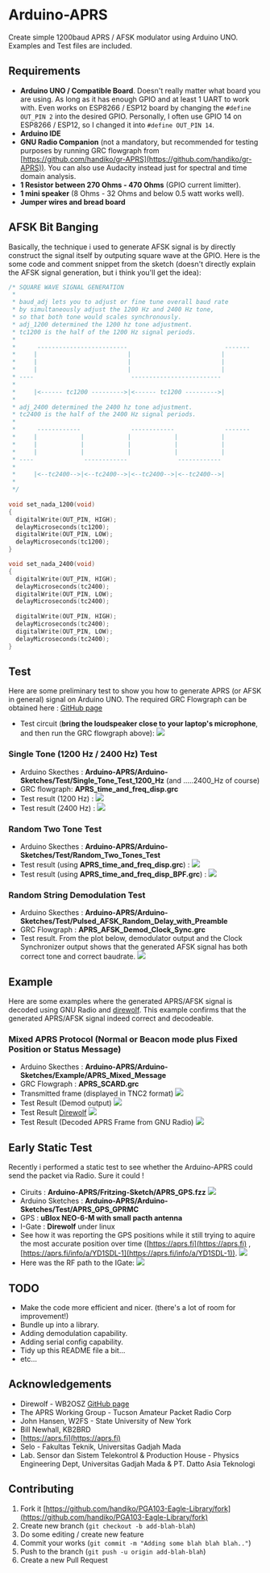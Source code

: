 # Arduino-APRS
Create simple 1200baud APRS / AFSK modulator using Arduino UNO.
Examples and Test files are included.

## Requirements
* **Arduino UNO / Compatible Board**. Doesn't really matter what board you are using. As long as it has enough GPIO and at least 1 UART to work with. Even works on ESP8266 / ESP12 board by changing the `#define OUT_PIN 2` into the desired GPIO. Personally, I often use GPIO 14 on ESP8266 / ESP12, so I changed it into `#define OUT_PIN 14`.
* **Arduino IDE**
* **GNU Radio Companion** (not a mandatory, but recommended for testing purposes by running GRC flowgraph from [https://github.com/handiko/gr-APRS](https://github.com/handiko/gr-APRS)). You can also use Audacity instead just for spectral and time domain analysis.
* **1 Resistor between 270 Ohms - 470 Ohms** (GPIO current limitter).
* **1 mini speaker** (8 Ohms - 32 Ohms and below 0.5 watt works well).
* **Jumper wires and bread board**

## AFSK Bit Banging
Basically, the technique i used to generate AFSK signal is by directly construct the signal itself by outputing square wave at the GPIO. Here is the some code and comment snippet from the sketch (doesn't directly explain the AFSK signal generation, but i think you'll get the idea):
```c
/* SQUARE WAVE SIGNAL GENERATION
 * 
 * baud_adj lets you to adjust or fine tune overall baud rate
 * by simultaneously adjust the 1200 Hz and 2400 Hz tone,
 * so that both tone would scales synchronously.
 * adj_1200 determined the 1200 hz tone adjustment.
 * tc1200 is the half of the 1200 Hz signal periods.
 * 
 *      -------------------------                           -------
 *     |                         |                         |
 *     |                         |                         |
 *     |                         |                         |
 * ----                           -------------------------
 * 
 *     |<------ tc1200 --------->|<------ tc1200 --------->|
 *     
 * adj_2400 determined the 2400 hz tone adjustment.
 * tc2400 is the half of the 2400 Hz signal periods.
 * 
 *      ------------              ------------              -------
 *     |            |            |            |            |
 *     |            |            |            |            |            
 *     |            |            |            |            |
 * ----              ------------              ------------
 * 
 *     |<--tc2400-->|<--tc2400-->|<--tc2400-->|<--tc2400-->|
 *     
 */
 
void set_nada_1200(void)
{
  digitalWrite(OUT_PIN, HIGH);
  delayMicroseconds(tc1200);
  digitalWrite(OUT_PIN, LOW);
  delayMicroseconds(tc1200);
}

void set_nada_2400(void)
{
  digitalWrite(OUT_PIN, HIGH);
  delayMicroseconds(tc2400);
  digitalWrite(OUT_PIN, LOW);
  delayMicroseconds(tc2400);
  
  digitalWrite(OUT_PIN, HIGH);
  delayMicroseconds(tc2400);
  digitalWrite(OUT_PIN, LOW);
  delayMicroseconds(tc2400);
}

```
 
## Test
Here are some preliminary test to show you how to generate APRS (or AFSK in general) signal on Arduino UNO.
The required GRC Flowgraph can be obtained here : [GitHub page](https://github.com/handiko/gr-APRS)
* Test circuit (**bring the loudspeaker close to your laptop's microphone**, and then run the GRC flowgraph above):
![](./Pics/AFSK_Test_Circuit.png)

### Single Tone (1200 Hz / 2400 Hz) Test
* Arduino Skecthes : **Arduino-APRS/Arduino-Sketches/Test/Single_Tone_Test_1200_Hz** (and .....2400_Hz of course)
* GRC flowgraph: **APRS_time_and_freq_disp.grc**
* Test result (1200 Hz) :
![](./Pics/single_tone_1200_test.png)
* Test result (2400 Hz) :
![](./Pics/single_tone_2400_test.png)

### Random Two Tone Test
* Arduino Skecthes : **Arduino-APRS/Arduino-Sketches/Test/Random_Two_Tones_Test**
* Test result (using **APRS_time_and_freq_disp.grc**) :
![](./Pics/two_tone_test.png)
* Test result (using **APRS_time_and_freq_disp_BPF.grc**) :
![](./Pics/two_tone_test_bpf.png)

### Random String Demodulation Test
* Arduino Skecthes : **Arduino-APRS/Arduino-Sketches/Test/Pulsed_AFSK_Random_Delay_with_Preamble**
* GRC Flowgraph : **APRS_AFSK_Demod_Clock_Sync.grc**
* Test result. From the plot below, demodulator output and the Clock Synchronizer output shows that the generated AFSK signal has both correct tone and correct baudrate.
![](./Pics/random_string_demod.png)

## Example
Here are some examples where the generated APRS/AFSK signal is decoded using GNU Radio and [direwolf](https://github.com/wb2osz/direwolf). This example confirms that the generated APRS/AFSK signal indeed correct and decodeable.

### Mixed APRS Protocol (Normal or Beacon mode plus Fixed Position or Status Message)
* Arduino Skecthes : **Arduino-APRS/Arduino-Sketches/Example/APRS_Mixed_Message**
* GRC Flowgraph : **APRS_SCARD.grc**
* Transmitted frame (displayed in TNC2 format)
![](./Pics/aprs_serial_monitor_debug.png)
* Test Result (Demod output)
![](./Pics/aprs_demod_output.png)
* Test Result [Direwolf](https://github.com/wb2osz/direwolf)
![](./Pics/aprs_direwolf_decode.png)
* Test Result (Decoded APRS Frame from GNU Radio)
![](./Pics/telnet_aprs_decode_output.png)

## Early Static Test
Recently i performed a static test to see whether the Arduino-APRS could send the packet via Radio. Sure it could !
* Ciruits : **Arduino-APRS/Fritzing-Sketch/APRS_GPS.fzz**
![](./Pics/fritzing_APRS_GPS.png)
* Arduino Sketches : **Arduino-APRS/Arduino-Sketches/Test/APRS_GPS_GPRMC**
* GPS : **uBlox NEO-6-M with small pacth antenna**
* I-Gate : **Direwolf** under linux
* See how it was reporting the GPS positions while it still trying to aquire the most accurate position over time ([https://aprs.fi](https://aprs.fi) , [https://aprs.fi/info/a/YD1SDL-1](https://aprs.fi/info/a/YD1SDL-1)).
![](./Pics/static_test_zoom.png)
* Here was the RF path to the IGate:
![](./Pics/RF_path.png)

## TODO
* Make the code more efficient and nicer. (there's a lot of room for improvement!)
* Bundle up into a library.
* Adding demodulation capability.
* Adding serial config capability.
* Tidy up this README file a bit...
* etc...

## Acknowledgements
* Direwolf - WB2OSZ [GitHub page](https://github.com/wb2osz/direwolf)
* The APRS Working Group - Tucson Amateur Packet Radio Corp
* John Hansen, W2FS - State University of New York
* Bill Newhall, KB2BRD
* [https://aprs.fi](https://aprs.fi)
* Selo - Fakultas Teknik, Universitas Gadjah Mada
* Lab. Sensor dan Sistem Telekontrol & Production House - Physics Engineering Dept, Universitas Gadjah Mada
& PT. Datto Asia Teknologi

## Contributing
1. Fork it [https://github.com/handiko/PGA103-Eagle-Library/fork](https://github.com/handiko/PGA103-Eagle-Library/fork)
2. Create new branch (`git checkout -b add-blah-blah`)
3. Do some editing / create new feature
4. Commit your works (`git commit -m "Adding some blah blah blah.."`)
5. Push to the branch (`git push -u origin add-blah-blah`)
6. Create a new Pull Request
